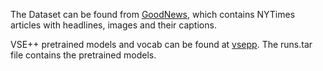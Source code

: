The Dataset can be found from [GoodNews](https://github.com/furkanbiten/GoodNews), which contains NYTimes articles with headlines, images and their captions.

VSE++ pretrained models and vocab can be found at [vsepp](https://github.com/fartashf/vsepp). The runs.tar file contains the pretrained models. 
